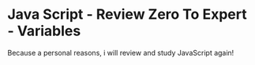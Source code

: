 # Java Script - Review Zero To Expert - Variables

Because a personal reasons, i will review and study JavaScript again!
